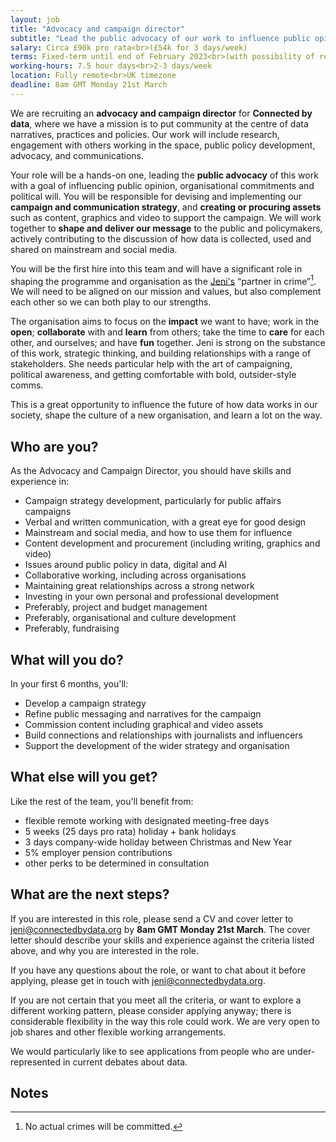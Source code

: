 ```yaml
---
layout: job
title: "Advocacy and campaign director"
subtitle: "Lead the public advocacy of our work to influence public opinion, <br>organisational commitments and political will"
salary: Circa £90k pro rata<br>(£54k for 3 days/week)
terms: Fixed-term until end of February 2023<br>(with possibility of renewal)
working-hours: 7.5 hour days<br>2-3 days/week
location: Fully remote<br>UK timezone
deadline: 8am GMT Monday 21st March
---
```

We are recruiting an **advocacy and campaign director** for **Connected by data**, where we have a mission is to put community at the centre of data narratives, practices and policies. Our work will include research, engagement with others working in the space, public policy development, advocacy, and communications.

Your role will be a hands-on one, leading the **public advocacy** of this work with a goal of influencing public opinion, organisational commitments and political will. You will be responsible for devising and implementing our **campaign and communication strategy**, and **creating or procuring assets** such as content, graphics and video to support the campaign. We will work together to **shape and deliver our message** to the public and policymakers, actively contributing to the discussion of how data is collected, used and shared on mainstream and social media.

You will be the first hire into this team and will have a significant role in shaping the programme and organisation as the [Jeni's](http://localhost:4000/team/jeni-tennison.html) “partner in crime”[^1]. We will need to be aligned on our mission and values, but also complement each other so we can both play to our strengths.

The organisation aims to focus on the **impact** we want to have; work in the **open**; **collaborate** with and **learn** from others; take the time to **care** for each other, and ourselves; and have **fun** together. Jeni is strong on the substance of this work, strategic thinking, and building relationships with a range of stakeholders. She needs particular help with the art of campaigning, political awareness, and getting comfortable with bold, outsider-style comms.

This is a great opportunity to influence the future of how data works in our society, shape the culture of a new organisation, and learn a lot on the way.

## Who are you?

As the Advocacy and Campaign Director, you should have skills and experience in:

* Campaign strategy development, particularly for public affairs campaigns
* Verbal and written communication, with a great eye for good design
* Mainstream and social media, and how to use them for influence
* Content development and procurement (including writing, graphics and video)
* Issues around public policy in data, digital and AI
* Collaborative working, including across organisations
* Maintaining great relationships across a strong network
* Investing in your own personal and professional development
* Preferably, project and budget management
* Preferably, organisational and culture development
* Preferably, fundraising

## What will you do?

In your first 6 months, you'll:

* Develop a campaign strategy
* Refine public messaging and narratives for the campaign
* Commission content including graphical and video assets
* Build connections and relationships with journalists and influencers
* Support the development of the wider strategy and organisation

## What else will you get?

Like the rest of the team, you'll benefit from:

* flexible remote working with designated meeting-free days
* 5 weeks (25 days pro rata) holiday + bank holidays
* 3 days company-wide holiday between Christmas and New Year
* 5% employer pension contributions
* other perks to be determined in consultation

## What are the next steps?

If you are interested in this role, please send a CV and cover letter to [jeni@connectedbydata.org](mailto:jeni@connectedbydata.org) by **8am GMT Monday 21st March**. The cover letter should describe your skills and experience against the criteria listed above, and why you are interested in the role.

If you have any questions about the role, or want to chat about it before applying, please get in touch with [jeni@connectedbydata.org](mailto:jeni@connectedbydata.org).

If you are not certain that you meet all the criteria, or want to explore a different working pattern, please consider applying anyway; there is considerable flexibility in the way this role could work. We are very open to job shares and other flexible working arrangements.

We would particularly like to see applications from people who are under-represented in current debates about data.


<!-- Footnotes themselves at the bottom. -->
## Notes

[^1]:
     No actual crimes will be committed.
